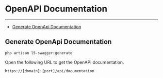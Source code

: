 # OpenAPI Documentation

---

- [Generate OpenApi Documentation](#section-1)


<a name="section-1"></a>
## Generate OpenApi Documentation

```bash
php artisan l5-swagger:generate
```

Open the following URL to get the OpenAPI documentation.

`https://[domain]:[port]/api/documentation`